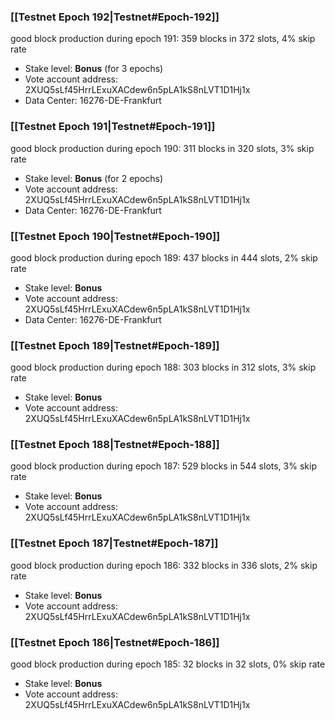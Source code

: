 ### [[Testnet Epoch 192|Testnet#Epoch-192]]
good block production during epoch 191: 359 blocks in 372 slots, 4% skip rate
* Stake level: **Bonus** (for 3 epochs)
* Vote account address: 2XUQ5sLf45HrrLExuXACdew6n5pLA1kS8nLVT1D1Hj1x
* Data Center: 16276-DE-Frankfurt
### [[Testnet Epoch 191|Testnet#Epoch-191]]
good block production during epoch 190: 311 blocks in 320 slots, 3% skip rate
* Stake level: **Bonus** (for 2 epochs)
* Vote account address: 2XUQ5sLf45HrrLExuXACdew6n5pLA1kS8nLVT1D1Hj1x
* Data Center: 16276-DE-Frankfurt
### [[Testnet Epoch 190|Testnet#Epoch-190]]
good block production during epoch 189: 437 blocks in 444 slots, 2% skip rate
* Stake level: **Bonus**
* Vote account address: 2XUQ5sLf45HrrLExuXACdew6n5pLA1kS8nLVT1D1Hj1x
* Data Center: 16276-DE-Frankfurt
### [[Testnet Epoch 189|Testnet#Epoch-189]]
good block production during epoch 188: 303 blocks in 312 slots, 3% skip rate
* Stake level: **Bonus**
* Vote account address: 2XUQ5sLf45HrrLExuXACdew6n5pLA1kS8nLVT1D1Hj1x
### [[Testnet Epoch 188|Testnet#Epoch-188]]
good block production during epoch 187: 529 blocks in 544 slots, 3% skip rate
* Stake level: **Bonus**
* Vote account address: 2XUQ5sLf45HrrLExuXACdew6n5pLA1kS8nLVT1D1Hj1x
### [[Testnet Epoch 187|Testnet#Epoch-187]]
good block production during epoch 186: 332 blocks in 336 slots, 2% skip rate
* Stake level: **Bonus**
* Vote account address: 2XUQ5sLf45HrrLExuXACdew6n5pLA1kS8nLVT1D1Hj1x
### [[Testnet Epoch 186|Testnet#Epoch-186]]
good block production during epoch 185: 32 blocks in 32 slots, 0% skip rate
* Stake level: **Bonus**
* Vote account address: 2XUQ5sLf45HrrLExuXACdew6n5pLA1kS8nLVT1D1Hj1x